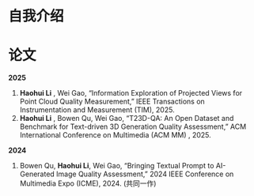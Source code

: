 # 自我介绍

# 论文

**2025**

1. **Haohui Li** , Wei Gao, “Information Exploration of Projected Views for Point Cloud Quality Measurement,” IEEE Transactions on Instrumentation and Measurement (TIM), 2025.
2. **Haohui Li** , Bowen Qu, Wei Gao, “T23D-QA: An Open Dataset and Benchmark for Text-driven 3D Generation Quality Assessment,” ACM International Conference on Multimedia (ACM MM) , 2025.

**2024**

1. Bowen Qu,  **Haohui Li**, Wei Gao, “Bringing Textual Prompt to AI-Generated Image Quality Assessment,” 2024 IEEE Conference on Multimedia Expo (ICME), 2024. (共同一作)
